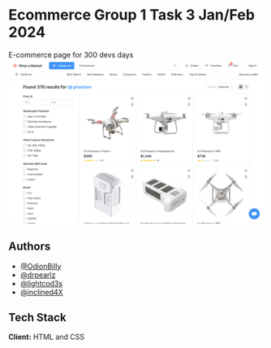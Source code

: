 # Ecommerce Group 1 Task 3 Jan/Feb 2024

E-commerce page for 300 devs days
![Logo](<Assets/E-commerce%20(product%20list).png>)

## Authors

- [@OdionBilly](https://www.github.com/OdionBilly)
- [@drpearlz](https://www.github.com/Drpearlz)
- [@lightcod3s](https://www.github.com/lightcod3s)
- [@inclined4X](https://github.com/inclined4X)

<!-- Once you commit to the project, add your name above. -->

## Tech Stack

**Client:** HTML and CSS

<!-- **Server:** Node, Express -->
